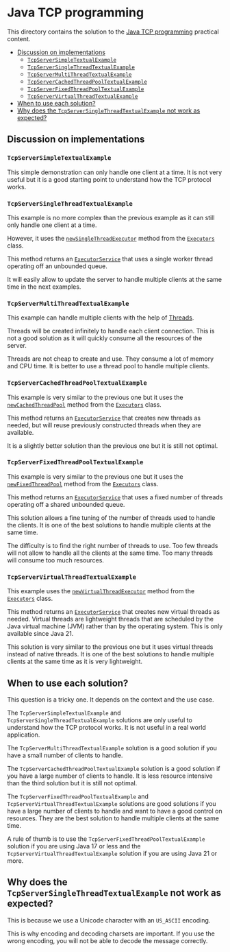 # Java TCP programming

This directory contains the solution to the
[Java TCP programming](https://github.com/heig-vd-dai-course/heig-vd-dai-course/tree/main/13-java-tcp-programming)
practical content.

- [Discussion on implementations](#discussion-on-implementations)
  - [`TcpServerSimpleTextualExample`](#tcpserversimpletextualexample)
  - [`TcpServerSingleThreadTextualExample`](#tcpserversinglethreadtextualexample)
  - [`TcpServerMultiThreadTextualExample`](#tcpservermultithreadtextualexample)
  - [`TcpServerCachedThreadPoolTextualExample`](#tcpservercachedthreadpooltextualexample)
  - [`TcpServerFixedThreadPoolTextualExample`](#tcpserverfixedthreadpooltextualexample)
  - [`TcpServerVirtualThreadTextualExample`](#tcpservervirtualthreadtextualexample)
- [When to use each solution?](#when-to-use-each-solution)
- [Why does the `TcpServerSingleThreadTextualExample` not work as expected?](#why-does-the-tcpserversinglethreadtextualexample-not-work-as-expected)

## Discussion on implementations

### `TcpServerSimpleTextualExample`

This simple demonstration can only handle one client at a time. It is not very
useful but it is a good starting point to understand how the TCP protocol works.

### `TcpServerSingleThreadTextualExample`

This example is no more complex than the previous example as it can still only
handle one client at a time.

However, it uses the
[`newSingleThreadExecutor`](<https://docs.oracle.com/en/java/javase/17/docs/api/java.base/java/util/concurrent/Executors.html#newSingleThreadExecutor()>)
method from the
[`Executors`](https://docs.oracle.com/en/java/javase/17/docs/api/java.base/java/util/concurrent/Executors.html)
class.

This method returns an
[`ExecutorService`](https://docs.oracle.com/en/java/javase/17/docs/api/java.base/java/util/concurrent/ExecutorService.html)
that uses a single worker thread operating off an unbounded queue.

It will easily allow to update the server to handle multiple clients at the same
time in the next examples.

### `TcpServerMultiThreadTextualExample`

This example can handle multiple clients with the help of
[Threads](https://docs.oracle.com/en/java/javase/17/docs/api/java.base/java/lang/Thread.html).

Threads will be created infinitely to handle each client connection. This is not
a good solution as it will quickly consume all the resources of the server.

Threads are not cheap to create and use. They consume a lot of memory and CPU
time. It is better to use a thread pool to handle multiple clients.

### `TcpServerCachedThreadPoolTextualExample`

This example is very similar to the previous one but it uses the
[`newCachedThreadPool`](<https://docs.oracle.com/en/java/javase/17/docs/api/java.base/java/util/concurrent/Executors.html#newCachedThreadPool()>)
method from the
[`Executors`](https://docs.oracle.com/en/java/javase/17/docs/api/java.base/java/util/concurrent/Executors.html)
class.

This method returns an
[`ExecutorService`](https://docs.oracle.com/en/java/javase/17/docs/api/java.base/java/util/concurrent/ExecutorService.html)
that creates new threads as needed, but will reuse previously constructed
threads when they are available.

It is a slightly better solution than the previous one but it is still not
optimal.

### `TcpServerFixedThreadPoolTextualExample`

This example is very similar to the previous one but it uses the
[`newFixedThreadPool`](<https://docs.oracle.com/en/java/javase/17/docs/api/java.base/java/util/concurrent/Executors.html#newFixedThreadPool(int)>)
method from the
[`Executors`](https://docs.oracle.com/en/java/javase/17/docs/api/java.base/java/util/concurrent/Executors.html)
class.

This method returns an
[`ExecutorService`](https://docs.oracle.com/en/java/javase/17/docs/api/java.base/java/util/concurrent/ExecutorService.html)
that uses a fixed number of threads operating off a shared unbounded queue.

This solution allows a fine tuning of the number of threads used to handle the
clients. It is one of the best solutions to handle multiple clients at the same
time.

The difficulty is to find the right number of threads to use. Too few threads
will not allow to handle all the clients at the same time. Too many threads will
consume too much resources.

### `TcpServerVirtualThreadTextualExample`

This example uses the
[`newVirtualThreadExecutor`](<https://docs.oracle.com/en/java/javase/21/docs/api/java.base/java/util/concurrent/Executors.html#newVirtualThreadPerTaskExecutor()>)
method from the
[`Executors`](https://docs.oracle.com/en/java/javase/21/docs/api/java.base/java/util/concurrent/Executors.html)
class.

This method returns an
[`ExecutorService`](https://docs.oracle.com/en/java/javase/21/docs/api/java.base/java/util/concurrent/ExecutorService.html)
that creates new virtual threads as needed. Virtual threads are lightweight
threads that are scheduled by the Java virtual machine (JVM) rather than by the
operating system. This is only available since Java 21.

This solution is very similar to the previous one but it uses virtual threads
instead of native threads. It is one of the best solutions to handle multiple
clients at the same time as it is very lightweight.

## When to use each solution?

This question is a tricky one. It depends on the context and the use case.

The `TcpServerSimpleTextualExample` and `TcpServerSingleThreadTextualExample`
solutions are only useful to understand how the TCP protocol works. It is not
useful in a real world application.

The `TcpServerMultiThreadTextualExample` solution is a good solution if you have
a small number of clients to handle.

The `TcpServerCachedThreadPoolTextualExample` solution is a good solution if you
have a large number of clients to handle. It is less resource intensive than the
third solution but it is still not optimal.

The `TcpServerFixedThreadPoolTextualExample` and
`TcpServerVirtualThreadTextualExample` solutions are good solutions if you have
a large number of clients to handle and want to have a good control on
resources. They are the best solution to handle multiple clients at the same
time.

A rule of thumb is to use the `TcpServerFixedThreadPoolTextualExample` solution
if you are using Java 17 or less and the `TcpServerVirtualThreadTextualExample`
solution if you are using Java 21 or more.

## Why does the `TcpServerSingleThreadTextualExample` not work as expected?

This is because we use a Unicode character with an `US_ASCII` encoding.

This is why encoding and decoding charsets are important. If you use the wrong
encoding, you will not be able to decode the message correctly.
